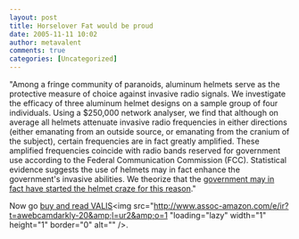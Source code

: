 ```yaml
---
layout: post
title: Horselover Fat would be proud
date: 2005-11-11 10:02
author: metavalent
comments: true
categories: [Uncategorized]
---
```

"Among a fringe community of paranoids, aluminum helmets serve as the protective measure of choice against invasive radio signals. We investigate the efficacy of three aluminum helmet designs on a sample group of four individuals. Using a $250,000 network analyser, we find that although on average all helmets attenuate invasive radio frequencies in either directions (either emanating from an outside source, or emanating from the cranium of the subject), certain frequencies are in fact greatly amplified. These amplified frequencies coincide with radio bands reserved for government use according to the Federal Communication Commission (FCC). Statistical evidence suggests the use of helmets may in fact enhance the government's invasive abilities. We theorize that the <a href="http://people.csail.mit.edu/rahimi/helmet/">government may in fact have started the helmet craze for this reason</a>."

Now go <a href="http://www.amazon.com/exec/obidos/redirect?link_code=ur2&amp;tag=awebcamdarkly-20&amp;camp=1789&amp;creative=9325&amp;path=external-search%3Fsearch-type=ss%26keyword=valis%26index=books">buy and read VALIS</a><img src="http://www.assoc-amazon.com/e/ir?t=awebcamdarkly-20&amp;l=ur2&amp;o=1 "loading="lazy" width="1" height="1" border="0" alt="" />.
